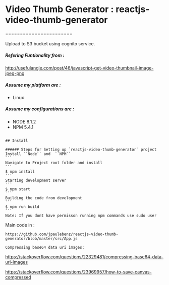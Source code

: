 # Video Thumb Generator : reactjs-video-thumb-generator
=======================

Upload to S3 bucket using cognito service.

##### Refering Funtionality from :
http://usefulangle.com/post/46/javascript-get-video-thumbnail-image-jpeg-png

##### Assume my platform are :
* Linux

##### Assume my configurations are :
* NODE 8.1.2
* NPM 5.4.1

```````````````````

## Install

###### Steps for Setting up `reactjs-video-thumb-generator` project
Install ``Node`` and  ``NPM``
```
Navigate to Project root folder and install
```
$ npm install
```
Starting development server
```
$ npm start
```
Building the code from development
```
$ npm run build
```
Note: If you dont have permisson running npm commands use sudo user

``````````````````````````

Main code in : 
```
https://github.com/jpaulebenz/reactjs-video-thumb-generator/blob/master/src/App.js

Compressing base64 data uri images: 
```
https://stackoverflow.com/questions/22329481/compressing-base64-data-uri-images

https://stackoverflow.com/questions/23969957/how-to-save-canvas-compressed
